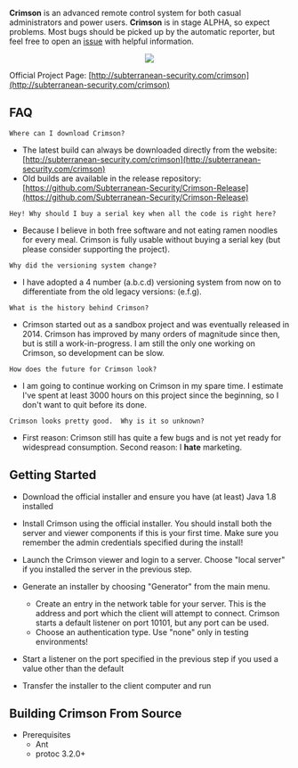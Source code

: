 **Crimson** is an advanced remote control system for both casual administrators and power users. **Crimson** is in stage ALPHA, so expect problems. Most bugs should be picked up by the automatic reporter, but feel free to open an [issue](https://github.com/Subterranean-Security/Crimson/issues) with helpful information.

<p align="center">
	<img src="http://subterranean-security.com/img/github/main.png">
</p>

Official Project Page: [http://subterranean-security.com/crimson](http://subterranean-security.com/crimson)

## FAQ

```
Where can I download Crimson?
```

- The latest build can always be downloaded directly from the website: [http://subterranean-security.com/crimson](http://subterranean-security.com/crimson)<br>
- Old builds are available in the release repository: [https://github.com/Subterranean-Security/Crimson-Release](https://github.com/Subterranean-Security/Crimson-Release)<br>

```
Hey! Why should I buy a serial key when all the code is right here?
```
+ Because I believe in both free software and not eating ramen noodles for every meal. Crimson is fully usable without buying a serial key (but please consider supporting the project).


```
Why did the versioning system change?
```	
+ I have adopted a 4 number (a.b.c.d) versioning system from now on to differentiate from the old legacy versions: (e.f.g).


```
What is the history behind Crimson?
```
+ Crimson started out as a sandbox project and was eventually released in 2014.  Crimson has improved by many orders of magnitude since then, but is still a work-in-progress.  I am still the only one working on Crimson, so development can be slow. 

```
How does the future for Crimson look?
```
+ I am going to continue working on Crimson in my spare time.  I estimate I've spent at least 3000 hours on this project since the beginning, so I don't want to quit before its done.

```
Crimson looks pretty good.  Why is it so unknown?
```
+ First reason: Crimson still has quite a few bugs and is not yet ready for widespread consumption. Second reason: I **hate** marketing.

## Getting Started
+ Download the official installer and ensure you have (at least) Java 1.8 installed
+ Install Crimson using the official installer. You should install both the server and viewer components if this is your first time.  Make sure you remember the admin credentials specified during the install!
+ Launch the Crimson viewer and login to a server.  Choose "local server" if you installed the server in the previous step.
+ Generate an installer by choosing "Generator" from the main menu.
  + Create an entry in the network table for your server.  This is the address and port which the client will attempt to connect.  Crimson starts a default listener on port 10101, but any port can be used.
  + Choose an authentication type. Use "none" only in testing environments!

+ Start a listener on the port specified in the previous step if you used a value other than the default
+ Transfer the installer to the client computer and run  

## Building Crimson From Source
+ Prerequisites
  + Ant
  + protoc 3.2.0+